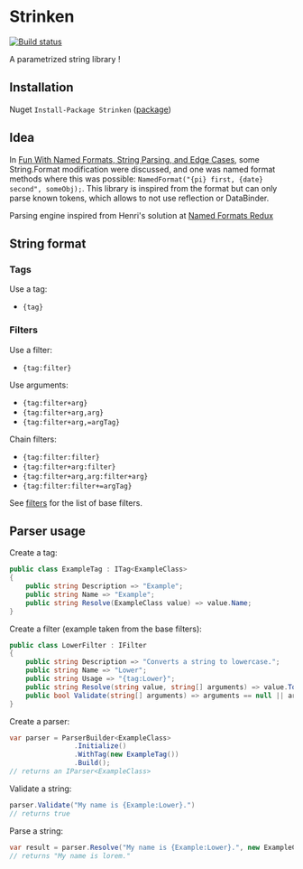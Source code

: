 # Strinken

[![Build status](https://ci.appveyor.com/api/projects/status/038gqsusfw0srmst?svg=true)](https://ci.appveyor.com/project/k94ll13nn3/strinken)

A parametrized string library !

## Installation

Nuget `Install-Package Strinken` ([package](https://www.nuget.org/packages/Strinken/))

## Idea

In [Fun With Named Formats, String Parsing, and Edge Cases](http://haacked.com/archive/2009/01/04/fun-with-named-formats-string-parsing-and-edge-cases.aspx/), some String.Format modification were discussed, and one was named format methods where this was possible: `NamedFormat("{pi} first, {date} second", someObj);`. 
This library is inspired from the format but can only parse known tokens, which allows to not use reflection or DataBinder.

Parsing engine inspired from Henri's solution at [Named Formats Redux](http://haacked.com/archive/2009/01/14/named-formats-redux.aspx/)

## String format

### Tags

Use a tag: 
- `{tag}`

### Filters

Use a filter:
- `{tag:filter}`

Use arguments:
- `{tag:filter+arg}`
- `{tag:filter+arg,arg}`
- `{tag:filter+arg,=argTag}`

Chain filters:
- `{tag:filter:filter}`
- `{tag:filter+arg:filter}`
- `{tag:filter+arg,arg:filter+arg}`
- `{tag:filter:filter+=argTag}`

See [filters](doc/filters.md) for the list of base filters.

## Parser usage

Create a tag:
``` csharp
public class ExampleTag : ITag<ExampleClass>
{
    public string Description => "Example";
    public string Name => "Example";
    public string Resolve(ExampleClass value) => value.Name;
}
```

Create a filter (example taken from the base filters):
``` csharp
public class LowerFilter : IFilter
{
    public string Description => "Converts a string to lowercase.";
    public string Name => "Lower";
    public string Usage => "{tag:Lower}";
    public string Resolve(string value, string[] arguments) => value.ToLowerInvariant();
    public bool Validate(string[] arguments) => arguments == null || arguments.Length == 0;
}
```

Create a parser:
``` csharp
var parser = ParserBuilder<ExampleClass>
                .Initialize()
                .WithTag(new ExampleTag())
                .Build();
// returns an IParser<ExampleClass>
``` 

Validate a string:
``` csharp
parser.Validate("My name is {Example:Lower}.")
// returns true
```

Parse a string:
``` csharp
var result = parser.Resolve("My name is {Example:Lower}.", new ExampleClass { Name = "Lorem" })
// returns "My name is lorem."
```

